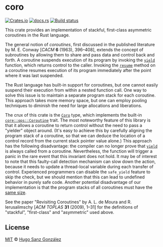 # coro

[![Crates.io](https://img.shields.io/crates/v/coro)](https://crates.io/crates/coro)
[![docs.rs](https://img.shields.io/docsrs/coro)](https://docs.rs/coro)
[![Build status](https://github.com/hsanzg/coro/actions/workflows/test.yml/badge.svg)](https://github.com/hsanzg/coro/actions/)

<!-- The following section is autogenerated by the cargo-sync-readme utility;
     to modify its contents, update the crate documentation in the `src/lib.rs`
     file and run the `cargo sync-readme` command. -->

<!-- cargo-sync-readme start -->

This crate provides an implementation of stackful, first-class asymmetric
coroutines in the Rust language.

The general notion of _coroutines_, first discussed in the published
literature by M. E. Conway \[_CACM_ **6** (1963), 396–408], extends the
concept of subroutines by allowing them to share and pass data and control
back and forth. A coroutine suspends execution of its program by invoking
the [`yield`] function, which returns control to the caller. Invoking the
[`resume`] method on a coroutine resumes execution of its program
immediately after the point where it was last suspended.

The Rust language has built-in support for coroutines, but one cannot easily
suspend their execution from within a nested function call. One way to solve
this issue is to maintain a separate program stack for each coroutine. This
approach takes more memory space, but one can employ pooling techniques to
diminish the need for large allocations and liberations.

The crux of this crate is the [`Coro`] type, which implements the built-in
[`core::ops::Coroutine`] trait. The most noteworthy feature of this library
is that it allows a coroutine to return control without the need to pass
a "yielder" object around. (It's easy to achieve this by carefully aligning
the program stack of a coroutine, so that we can deduce the location of a
control record from the current stack pointer value alone.) This approach
has the following disadvantage: the compiler can no longer prove that
[`yield`] is always called from a coroutine. Nevertheless, the function
will trigger a panic in the rare event that this invariant does not hold.
It may be of interest to note that this faulty-call detection mechanism can
slow down the action, because it needs to update a thread-local variable
during each transfer of control. Experienced programmers can disable the
`safe_yield` feature to skip the check, but we should mention that this
can lead to undefined behavior in purely safe code. Another potential
disadvantage of our implementation is that the program stacks of all
coroutines must have the [same size].

See the paper "Revisiting Coroutines" by A. L. de Moura and R. Ierusalimschy
\[_ACM TOPLAS_ **31** (2009), 1–31] for the definitions of "stackful",
"first-class" and "asymmetric" used above.


<!-- cargo-sync-readme end -->

## License

[MIT](LICENSE) &copy; [Hugo Sanz González](https://hgsg.me)

[`yield`]: https://docs.rs/exact-covers/latest/coro/fn.yield_.html
[`resume`]: https://docs.rs/exact-covers/latest/coro/struct.Coro.html#method.resume
[`Coro`]: https://docs.rs/exact-covers/latest/coro/struct.Coro.html
[`core::ops::Coroutine`]: https://doc.rust-lang.org/nightly/core/ops/trait.Coroutine.html
[same size]: https://docs.rs/exact-covers/latest/coro/constant.STACK_SIZE.html